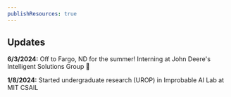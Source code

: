 ```yaml
---
publishResources: true
---
```

## Updates ##
**6/3/2024:** Off to Fargo, ND for the summer! Interning at John Deere's Intelligent Solutions Group :tractor:

**1/8/2024:** Started undergraduate research (UROP) in Improbable AI Lab at MIT CSAIL
